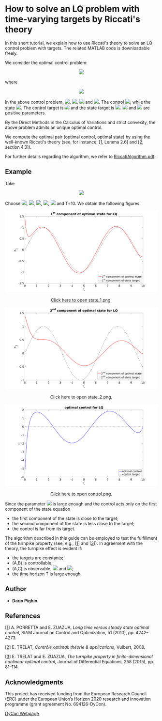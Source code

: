 # How to solve an LQ problem with time-varying targets by Riccati's theory

In this short tutorial, we explain how to use Riccati's theory to solve an LQ control problem with targets. The related MATLAB code is downloadable freely.

We consider the optimal control problem:

<p align="center"><img src="https://latex.codecogs.com/gif.latex?%5Cmin_%7Bu%5Cin%20L%5E2%280%2CT%29%7DJ%28u%29%3D%5Cfrac12%20%5Cleft%5B%20%5Cint_0%5ET%20%5C%7Cu%28t%29-q%28t%29%5C%7C%5E2%20dt&plus;%5Cbeta%5Cint_0%5ET%20%5C%7CC%28x%28t%29-z%28t%29%29%5C%7C%5E2%20dt&plus;%5Cgamma%20%5C%7CD%28x%28T%29-z%28T%29%29%5C%7C%5E2%5Cright%5D%2C"></p>

where

<p align="center"><img src="https://latex.codecogs.com/gif.latex?%5Cbegin%7Bcases%7D%20%5Cfrac%7Bd%7D%7Bdt%7Dx%28t%29&plus;Ax%28t%29%3DBu%28t%29%5Chspace%7B0.6%20cm%7D%20%26%20t%5Cin%20%280%2CT%29%5C%5C%20x%280%29%3Dx_0.%20%5Cend%7Bcases%7D"></p>

In the above control problem, <img src="https://latex.codecogs.com/gif.latex?A%5Cin%5Cmathcal%7BM%7D_%7Bn%5Ctimes%20n%7D">, <img src="https://latex.codecogs.com/gif.latex?B%5Cin%20%5Cmathcal%7BM%7D_%7Bn%5Ctimes%20m%7D">, <img src="https://latex.codecogs.com/gif.latex?C%5Cin%20%5Cmathcal%7BM%7D_%7Br%5Ctimes%20n%7D"> and <img src="https://latex.codecogs.com/gif.latex?D%5Cin%5Cmathcal%7BM%7D_%7Br%5Ctimes%20n%7D">. The control <img src="https://latex.codecogs.com/gif.latex?u%3A%5B0%2CT%5D%5Clongrightarrow%20%5Cmathbb%7BR%7D%5Em">, while the state <img src="https://latex.codecogs.com/gif.latex?x%3A%5B0%2CT%5D%5Clongrightarrow%20%5Cmathbb%7BR%7D%5En">. The control target is <img src="https://latex.codecogs.com/gif.latex?q%5Cin%20C%5E1%28%5B0%2CT%5D%3B%5Cmathbb%7BR%7D%5Em%29"> and the state target is <img src="https://latex.codecogs.com/gif.latex?z%5Cin%20C%5E1%28%5B0%2CT%5D%3B%5Cmathbb%7BR%7D%5En%29">. <img src="https://latex.codecogs.com/gif.latex?%5Cbeta%5Cgeq%200"> and <img src="https://latex.codecogs.com/gif.latex?%5Cgamma%5Cgeq%200"> are positive parameters.

By the Direct Methods in the Calculus of Variations and strict convexity, the above problem admits an unique optimal control.

We compute the optimal pair (optimal control, optimal state) by using the well-known Riccati's theory (see, for instance, [[1](https://epubs.siam.org/doi/pdf/10.1137/130907239), Lemma 2.6] and [[2](https://www.ljll.math.upmc.fr/trelat/fichiers/livreopt2.pdf), section 4.3]).

For further details regarding the algorithm, we refer to [RiccatiAlgorithm.pdf](https://github.com/ChairOfComputationalMathematics/RiccatiLQ/blob/master/RiccatiAlgorithm.pdf).

## Example

Take
<p align="center"><img src="https://latex.codecogs.com/gif.latex?A%3D%20%5Cbegin%7Bpmatrix%7D%202%26-1%5C%5C%20-1%262%20%5Cend%7Bpmatrix%7D%2C%5Chspace%7B0.2%20cm%7DB%3D%20%5Cbegin%7Bpmatrix%7D%201%5C%5C%200%20%5Cend%7Bpmatrix%7D%2C%5Chspace%7B0.2%20cm%7DC%3D%20%5Cbegin%7Bpmatrix%7D%201%260%5C%5C%200%261%20%5Cend%7Bpmatrix%7D%2C%5Chspace%7B0.2%20cm%7D%5Cmbox%7Band%7D%5Chspace%7B0.2%20cm%7DD%3D%20%5Cbegin%7Bpmatrix%7D%200%260%5C%5C%200%260%20%5Cend%7Bpmatrix%7D."></p>

Choose <img src="https://latex.codecogs.com/gif.latex?%5Cbeta%3D26">, <img src="https://latex.codecogs.com/gif.latex?%5Cgamma%3D0">, <img src="https://latex.codecogs.com/gif.latex?x_0%3D%5B1.4%3B1.4%5D">, <img src="https://latex.codecogs.com/gif.latex?q%5Cequiv%200">, <img src="https://latex.codecogs.com/gif.latex?z%28t%29%3D%5B%5Csin%28t%29%3B%5Csin%28t%29%5D"> and T=10. We obtain the following figures:

<p align="center">
  <img src="state_1.png">
</p>

<p align="center">
  <a href="https://github.com/ChairOfComputationalMathematics/RiccatiLQ/blob/master/state_1.png" target="_blank">Click here to open state_1.png.</a>
</p>

<p align="center">
  <img src="state_2.png">
</p>

<p align="center">
  <a href="https://github.com/ChairOfComputationalMathematics/RiccatiLQ/blob/master/state_2.png" target="_blank">Click here to open state_2.png.</a>
</p>

<p align="center">
  <img src="control.png">
</p>

<p align="center">
  <a href="https://github.com/ChairOfComputationalMathematics/RiccatiLQ/blob/master/control.png" target="_blank">Click here to open control.png.</a>
</p>



Since the parameter <img src="https://latex.codecogs.com/gif.latex?%5Cbeta"> is large enough and the control acts only on the first component of the state equation
* the first component of the state is close to the target;
* the second component of the state is less close to the target;
* the control is far from its target.

The algorithm described in this guide can be employed to test the fulfillment of the turnpike property (see, e.g., [[1](https://epubs.siam.org/doi/pdf/10.1137/130907239)] and [[3](https://arxiv.org/abs/1402.3263)]). In agreement with the theory, the turnpike effect is evident if:
* the targets are constants;
* (A,B) is controllable;
* (A,C) is observable, <img src="https://latex.codecogs.com/gif.latex?%5Cbeta%3E0"> and <img src="https://latex.codecogs.com/gif.latex?%5Cgamma%3D0">;
* the time horizon T is large enough.





## Author

* **Dario Pighin**

## References

[[1](https://epubs.siam.org/doi/pdf/10.1137/130907239)] A. PORRETTA and E. ZUAZUA, _Long time versus steady state optimal control_, SIAM Journal
on Control and Optimization, 51 (2013), pp. 4242–4273.

[[2](https://www.ljll.math.upmc.fr/trelat/fichiers/livreopt2.pdf)] E. TRÉLAT, _Contrôle optimal: théorie & applications_, Vuibert, 2008.

[[3](https://arxiv.org/abs/1402.3263)] E. TRÉLAT and E. ZUAZUA, _The turnpike property in finite-dimensional nonlinear optimal control_, Journal of Differential Equations, 258 (2015), pp. 81–114.

## Acknowledgments

This project has received funding from the European Research Council (ERC) under the European  Union’s Horizon 2020 research and innovation programme (grant agreement No. 694126-DyCon).
 
[DyCon Webpage](http://cmc.deusto.eus/dycon/)
